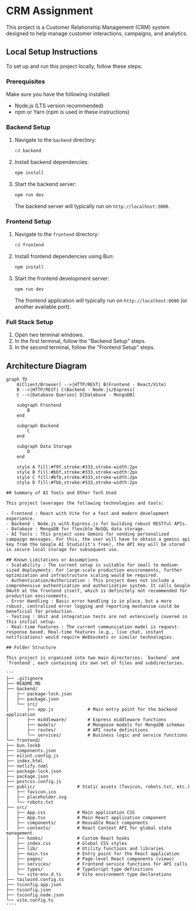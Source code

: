 # CRM Assignment

This project is a Customer Relationship Management (CRM) system designed to help manage customer interactions, campaigns, and analytics.

## Local Setup Instructions

To set up and run this project locally, follow these steps:

### Prerequisites

Make sure you have the following installed:
- Node.js (LTS version recommended)
- npm or Yarn (npm is used in these instructions)

### Backend Setup

1.  Navigate to the `backend` directory:
    ```bash
    cd backend
    ```
2.  Install backend dependencies:
    ```bash
    npm install
    ```
3.  Start the backend server:
    ```bash
    npm run dev
    ```
    The backend server will typically run on `http://localhost:3000`.

### Frontend Setup

1.  Navigate to the `frontend` directory:
    ```bash
    cd frontend
    ```
2.  Install frontend dependencies using Bun:
    ```bash
    npm install
    ```
3.  Start the frontend development server:
    ```bash
    npm run dev
    ```
    The frontend application will typically run on `http://localhost:8080` (or another available port).

### Full Stack Setup

1.  Open two terminal windows.
2.  In the first terminal, follow the "Backend Setup" steps.
3.  In the second terminal, follow the "Frontend Setup" steps.

## Architecture Diagram

```mermaid
graph TD
    A[Client/Browser] -->|HTTP/REST| B(Frontend - React/Vite)
    B -->|HTTP/REST| C(Backend - Node.js/Express)
    C -->|Database Queries| D[Database - MongoDB]

    subgraph Frontend
        B
    end

    subgraph Backend
        C
    end

    subgraph Data Storage
        D
    end

    style A fill:#f9f,stroke:#333,stroke-width:2px
    style B fill:#bbf,stroke:#333,stroke-width:2px
    style C fill:#bfb,stroke:#333,stroke-width:2px
    style D fill:#fbb,stroke:#333,stroke-width:2px

## Summary of AI Tools and Other Tech Used

This project leverages the following technologies and tools:

- Frontend : React with Vite for a fast and modern development experience.
- Backend : Node.js with Express.js for building robust RESTful APIs.
- Database : MongoDB for flexible NoSQL data storage.
- AI Tools : This project uses Gemini for sending personalized campaign messages. For this, the user will have to obtain a gemini api key from the Google AI Studio(it's free), the API key will be stored in secure local storage for subsequent use.

## Known Limitations or Assumptions
- Scalability : The current setup is suitable for small to medium-sized deployments. For large-scale production environments, further optimization and infrastructure scaling would be required.
- Authentication/Authorization : This project does not include a comprehensive authentication and authorization system. It calls Google OAuth at the frontend itself, which is definitely not recommended for production environments.
- Error Handling : Basic error handling is in place, but a more robust, centralized error logging and reporting mechanism could be beneficial for production.
- Testing : Unit and integration tests are not extensively covered in this initial setup.
- Real-time Features : The current communication model is request-response based. Real-time features (e.g., live chat, instant notifications) would require WebSockets or similar technologies.

## Folder Structure

This project is organized into two main directories: `backend` and `frontend`, each containing its own set of files and subdirectories.

'''
├── .gitignore
├── README.MD
├── backend/
│   ├── package-lock.json
│   ├── package.json
│   └── src/
│       ├── app.js             # Main entry point for the backend application
│       ├── middleware/        # Express middleware functions
│       ├── models/            # Mongoose models for MongoDB schemas
│       ├── routes/            # API route definitions
│       └── services/          # Business logic and service functions
└── frontend/
├── bun.lockb
├── components.json
├── eslint.config.js
├── index.html
├── netlify.toml
├── package-lock.json
├── package.json
├── postcss.config.js
├── public/                # Static assets (favicon, robots.txt, etc.)
│   ├── favicon.ico
│   ├── placeholder.svg
│   └── robots.txt
├── src/
│   ├── App.css            # Main application CSS
│   ├── App.tsx            # Main React application component
│   ├── components/        # Reusable React components
│   ├── contexts/          # React Context API for global state management
│   ├── hooks/             # Custom React hooks
│   ├── index.css          # Global CSS styles
│   ├── lib/               # Utility functions and libraries
│   ├── main.tsx           # Entry point for the React application
│   ├── pages/             # Page-level React components (views)
│   ├── services/          # Frontend service functions for API calls
│   ├── types/             # TypeScript type definitions
│   └── vite-env.d.ts      # Vite environment type declarations
├── tailwind.config.ts
├── tsconfig.app.json
├── tsconfig.json
├── tsconfig.node.json
└── vite.config.ts
''''